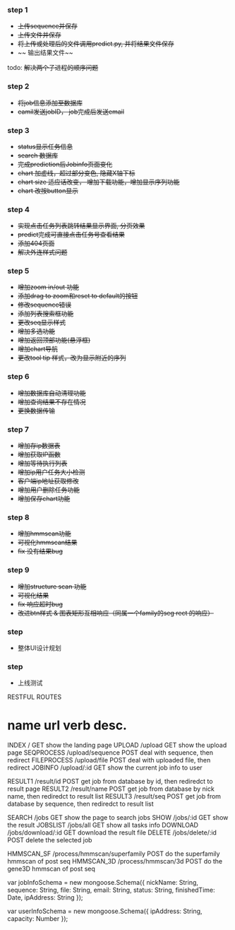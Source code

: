 ### step 1

* ~~上传sequence并保存~~
* ~~上传文件并保存~~
* ~~将上传或处理后的文件调用predict.py, 并将结果文件保存~~
* ~~ 输出结果文件~~

todo: ~~解决两个子进程的顺序问题~~

### step 2

* ~~将job信息添加至数据库~~
* ~~eamil发送jobID， job完成后发送email~~
  
### step 3
* ~~status显示任务信息~~
* ~~search 数据库~~
* ~~完成prediction后Jobinfo页面变化~~
* ~~chart 加虚线，超过部分变色, 隐藏X轴下标~~
* ~~chart size 适应话改变， 增加下载功能，增加显示序列功能~~
* ~~chart 改按button显示~~

### step 4
* ~~实现点击任务列表跳转结果显示界面, 分页效果~~
* ~~predict完成可直接点击任务号查看结果~~
* ~~添加404页面~~
* ~~解决外连样式问题~~

### step 5
* ~~增加zoom in/out 功能~~
* ~~添加drag to zoom和reset to default的按钮~~
* ~~修改sequence错误~~
* ~~添加列表搜索框功能~~
* ~~更改seq显示样式~~
* ~~增加多选功能~~
* ~~增加返回顶部功能(悬浮框)~~
* ~~增加chart导航~~
* ~~更改tool tip 样式，改为显示附近的序列~~

### step 6
* ~~增加数据库自动清理功能~~
* ~~增加查询结果不存在情况~~
* ~~更换数据传输~~

### step 7
* ~~增加存ip数据表~~
* ~~增加获取IP函数~~
* ~~增加等待执行列表~~
* ~~增加ip用户任务大小检测~~
* ~~客户端ip地址获取修改~~
* ~~增加用户删除任务功能~~
* ~~增加保存chart功能~~

### step 8
* ~~增加hmmscan功能~~
* ~~可视化hmmscan结果~~
* ~~fix 没有结果bug~~

### step 9
* ~~增加structure scan 功能~~
* ~~可视化结果~~
* ~~fix 响应超时bug~~
* ~~改进btn样式 & 图表矩形互相响应（同属一个family的seg rect 的响应）~~

### step
* 整体UI设计规划

### step
* 上线测试

RESTFUL ROUTES

name                 url                  verb            desc.
==========================================================================
INDEX               /                     GET         show the landing page
UPLOAD              /upload               GET         show the upload page
SEQPROCESS          /upload/sequence      POST        deal with sequence, then redirect
FILEPROCESS         /upload/file          POST        deal with uploaded file, then redirect
JOBINFO             /upload/:id           GET         show the current job info to user

RESULT1             /result/id            POST        get job from database by id, then rediredct to result page
RESULT2             /result/name          POST        get job from database by nick name, then rediredct to result list
RESULT3             /result/seq           POST        get job from database by sequence, then rediredct to result list

SEARCH              /jobs                 GET         show the page to search jobs
SHOW                /jobs/:id             GET         show the result
JOBSLIST            /jobs/all             GET         show all tasks info
DOWNLOAD			/jobs/download/:id    GET	      download the result file
DELETE				/jobs/delete/:id	  POST		  delete the selected job

HMMSCAN_SF			/process/hmmscan/superfamily	  POST		  do the superfamily hmmscan of post seq
HMMSCAN_3D			/process/hmmscan/3d				  POST		  do the gene3D hmmscan of post seq


var jobInfoSchema = new mongoose.Schema({
	nickName: String,
	sequence: String,
	file: String,
	email: String,
	status: String,
	finishedTime: Date,
	ipAddress: String
});

var userInfoSchema = new mongoose.Schema({
	ipAddress: String,
	capacity: Number
});
